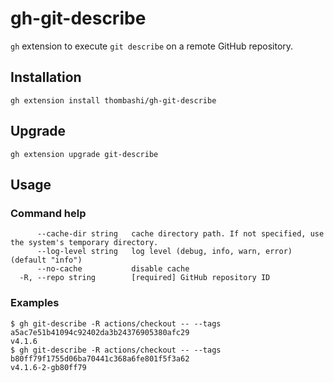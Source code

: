 # gh-git-describe

`gh` extension to execute `git describe` on a remote GitHub repository.


## Installation

```console
gh extension install thombashi/gh-git-describe
```


## Upgrade

```console
gh extension upgrade git-describe
```


## Usage

### Command help

```
      --cache-dir string   cache directory path. If not specified, use the system's temporary directory.
      --log-level string   log level (debug, info, warn, error) (default "info")
      --no-cache           disable cache
  -R, --repo string        [required] GitHub repository ID
```

### Examples

```console
$ gh git-describe -R actions/checkout -- --tags a5ac7e51b41094c92402da3b24376905380afc29
v4.1.6
$ gh git-describe -R actions/checkout -- --tags b80ff79f1755d06ba70441c368a6fe801f5f3a62
v4.1.6-2-gb80ff79
```
